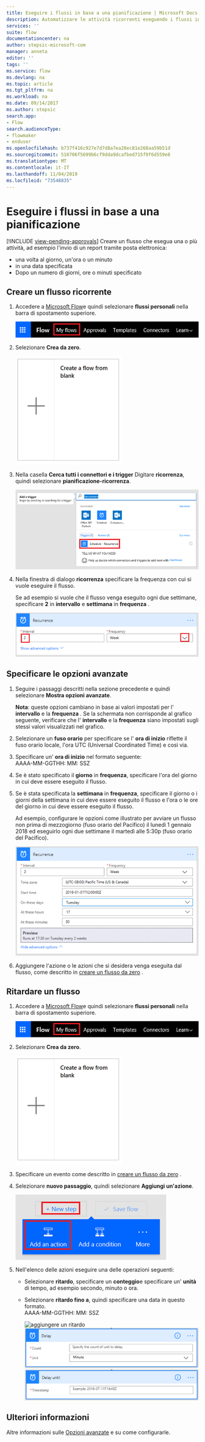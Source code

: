 ```yaml
---
title: Eseguire i flussi in base a una pianificazione | Microsoft Docs
description: Automatizzare le attività ricorrenti eseguendo i flussi in base a una pianificazione, ad esempio ogni giorno o ogni ora.
services: ''
suite: flow
documentationcenter: na
author: stepsic-microsoft-com
manager: anneta
editor: ''
tags: ''
ms.service: flow
ms.devlang: na
ms.topic: article
ms.tgt_pltfrm: na
ms.workload: na
ms.date: 09/14/2017
ms.author: stepsic
search.app:
- Flow
search.audienceType:
- flowmaker
- enduser
ms.openlocfilehash: b737f416c927e7d7d8a7ea28ec81e268aa59b51d
ms.sourcegitcommit: 510706f5699b6cf9dda9dcafbed715f9f6d559e8
ms.translationtype: MT
ms.contentlocale: it-IT
ms.lasthandoff: 11/04/2019
ms.locfileid: "73548835"
---
```

# <a name="run-flows-on-a-schedule"></a>Eseguire i flussi in base a una pianificazione
[!INCLUDE [view-pending-approvals](includes/cc-rebrand.md)]
Creare un flusso che esegua una o più attività, ad esempio l'invio di un report tramite posta elettronica:

* una volta al giorno, un'ora o un minuto
* in una data specificata
* Dopo un numero di giorni, ore o minuti specificato

## <a name="create-a-recurring-flow"></a>Creare un flusso ricorrente
1. Accedere a [Microsoft Flow](https://flow.microsoft.com)e quindi selezionare **flussi personali** nella barra di spostamento superiore.
   
    ![Opzione flussi personali](./media/run-scheduled-tasks/create-flow.png)
2. Selezionare **Crea da zero**.
   
    ![Creare un flusso da zero](./media/run-scheduled-tasks/create-from-blank.png)
3. Nella casella **Cerca tutti i connettori e i trigger** Digitare **ricorrenza**, quindi selezionare **pianificazione-ricorrenza**.
   
    ![Trova trigger ricorrenza](./media/run-scheduled-tasks/select-recurrence.png)
4. Nella finestra di dialogo **ricorrenza** specificare la frequenza con cui si vuole eseguire il flusso.
   
    Se ad esempio si vuole che il flusso venga eseguito ogni due settimane, specificare **2** in **intervallo** e **settimana** in **frequenza** .
   
    ![Specifica ricorrenza](./media/run-scheduled-tasks/specify-recurrence.png)

## <a name="specify-advanced-options"></a>Specificare le opzioni avanzate
1. Seguire i passaggi descritti nella sezione precedente e quindi selezionare **Mostra opzioni avanzate**.
   
    **Nota**: queste opzioni cambiano in base ai valori impostati per l' **intervallo** e la **frequenza** . Se la schermata non corrisponde al grafico seguente, verificare che l' **intervallo** e la **frequenza** siano impostati sugli stessi valori visualizzati nel grafico.
2. Selezionare un **fuso orario** per specificare se l' **ora di inizio** riflette il fuso orario locale, l'ora UTC (Universal Coordinated Time) e così via.
3. Specificare un' **ora di inizio** nel formato seguente:
   <br>AAAA-MM-GGTHH: MM: SSZ
4. Se è stato specificato il **giorno** in **frequenza**, specificare l'ora del giorno in cui deve essere eseguito il flusso.
5. Se è stata specificata la **settimana** in **frequenza**, specificare il giorno o i giorni della settimana in cui deve essere eseguito il flusso e l'ora o le ore del giorno in cui deve essere eseguito il flusso.
   
    Ad esempio, configurare le opzioni come illustrato per avviare un flusso non prima di mezzogiorno (fuso orario del Pacifico) il lunedì 1 gennaio 2018 ed eseguirlo ogni due settimane il martedì alle 5:30p (fuso orario del Pacifico).
   
    ![Specificare le opzioni avanzate](./media/run-scheduled-tasks/advanced-options.png)
6. Aggiungere l'azione o le azioni che si desidera venga eseguita dal flusso, come descritto in [creare un flusso da zero](get-started-logic-flow.md) .

## <a name="delay-a-flow"></a>Ritardare un flusso
1. Accedere a [Microsoft Flow](https://flow.microsoft.com)e quindi selezionare **flussi personali** nella barra di spostamento superiore.
   
    ![Creare un flusso da zero](./media/run-scheduled-tasks/create-flow.png)
2. Selezionare **Crea da zero**.
   
    ![Creare un flusso da zero](./media/run-scheduled-tasks/create-from-blank.png)
3. Specificare un evento come descritto in [creare un flusso da zero](get-started-logic-flow.md) .
4. Selezionare **nuovo passaggio**, quindi selezionare **Aggiungi un'azione**.
   
    ![Opzione per aggiungere un'azione a un flusso](./media/run-scheduled-tasks/add-action.png)
5. Nell'elenco delle azioni eseguire una delle operazioni seguenti:
   
   * Selezionare **ritardo**, specificare un **conteggio**e specificare un' **unità** di tempo, ad esempio secondo, minuto o ora.
   * Selezionare **ritardo fino a**, quindi specificare una data in questo formato.<br>AAAA-MM-GGTHH: MM: SSZ
     
     ![aggiungere un ritardo](./media/run-scheduled-tasks/add-delay.png)
     ![specificare un ritardo in unità di tempo](./media/run-scheduled-tasks/delay.png)
     ![specificare un ritardo fino a](./media/run-scheduled-tasks/delay-until.png)

## <a name="learn-more"></a>Ulteriori informazioni

Altre informazioni sulle [Opzioni avanzate](https://docs.microsoft.com/azure/connectors/connectors-native-recurrence) e su come configurarle.

